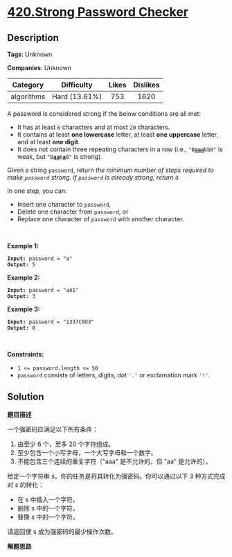 # [420.Strong Password Checker](https://leetcode.com/problems/strong-password-checker/description/)

## Description

**Tags**: Unknown

**Companies**: Unknown

|  Category  |  Difficulty   | Likes | Dislikes |
| :--------: | :-----------: | :---: | :------: |
| algorithms | Hard (13.61%) |  753  |   1620   |

<p>A password is considered strong if the below conditions are all met:</p>
<ul>
  <li>It has at least <code>6</code> characters and at most <code>20</code> characters.</li>
  <li>It contains at least <strong>one lowercase</strong> letter, at least <strong>one uppercase</strong> letter, and at least <strong>one digit</strong>.</li>
  <li>It does not contain three repeating characters in a row (i.e., <code>&quot;B<u><strong>aaa</strong></u>bb0&quot;</code> is weak, but <code>&quot;B<strong><u>aa</u></strong>b<u><strong>a</strong></u>0&quot;</code> is strong).</li>
</ul>
<p>Given a string <code>password</code>, return <em>the minimum number of steps required to make <code>password</code> strong. if <code>password</code> is already strong, return <code>0</code>.</em></p>
<p>In one step, you can:</p>
<ul>
  <li>Insert one character to <code>password</code>,</li>
  <li>Delete one character from <code>password</code>, or</li>
  <li>Replace one character of <code>password</code> with another character.</li>
</ul>
<p>&nbsp;</p>
<p><strong class="example">Example 1:</strong></p>
<pre><code><strong>Input:</strong> password = "a"
<strong>Output:</strong> 5</code></pre><p><strong class="example">Example 2:</strong></p>
<pre><code><strong>Input:</strong> password = "aA1"
<strong>Output:</strong> 3</code></pre><p><strong class="example">Example 3:</strong></p>
<pre><code><strong>Input:</strong> password = "1337C0d3"
<strong>Output:</strong> 0</code></pre>
<p>&nbsp;</p>
<p><strong>Constraints:</strong></p>
<ul>
  <li><code>1 &lt;= password.length &lt;= 50</code></li>
  <li><code>password</code> consists of letters, digits, dot&nbsp;<code>&#39;.&#39;</code> or exclamation mark <code>&#39;!&#39;</code>.</li>
</ul>

## Solution

**题目描述**

一个强密码应满足以下所有条件：

1. 由至少 6 个，至多 20 个字符组成。
2. 至少包含一个小写字母，一个大写字母和一个数字。
3. 不能包含三个连续的重复字符（"aaa" 是不允许的，但 "aa" 是允许的）。

给定一个字符串 s，你的任务是将其转化为强密码。你可以通过以下 3 种方式完成对 s 的转化：

- 在 s 中插入一个字符。
- 删除 s 中的一个字符。
- 替换 s 中的一个字符。

请返回使 s 成为强密码的最少操作次数。

**解题思路**
